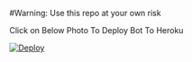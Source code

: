 #Warning: Use this repo at your own risk

Click on Below Photo To Deploy Bot To Heroku 

[![Deploy](https://i.postimg.cc/W40ZRmWm/carbon-1.png)](https://heroku.com/deploy)


